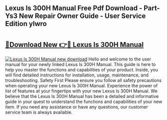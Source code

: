 ## Lexus Is 300H Manual Free Pdf Download - Part-Ys3 New Repair Owner Guide - User Service Edition ylwro

# <h2><a href="http://cf10092.oget.top/?id=Lexus+Is+300H+Manual">🔗Download New 👉🔴 Lexus Is 300H Manual</a></h2>

[![Lexus Is 300H Manual new download](https://i.imgur.com/5g1atiW.png)](http://cf10092.oget.top/?id=Lexus+Is+300H+Manual)
Hello and welcome to the user manual for your newly linked Lexus Is 300H Manual. This guide is here to help you master the functions and capabilities of your product. Inside, you will find detailed instructions for installation, usage, maintenance, and troubleshooting. Safety First Please ensure you follow all safety precautions when operating your new Lexus Is 300H Manual. Experience the power of list of features at your fingertips with your new Lexus Is 300H Manual. We believe that the Lexus Is 300H Manual has been a detailed and informative guide in your quest to understand the functions and capabilities of your new item. If you need any assistance or have any questions, our customer service team is always available.

